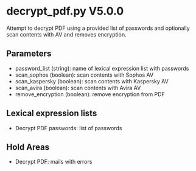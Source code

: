 decrypt_pdf.py V5.0.0
=====================

Attempt to decrypt PDF using a provided list of passwords and optionally scan contents with AV and removes encryption.

## Parameters
* password_list (string): name of lexical expression list with passwords
* scan_sophos (boolean): scan contents with Sophos AV
* scan_kaspersky (boolean): scan contents with Kaspersky AV
* scan_avira (boolean): scan contents with Avira AV
* remove_encryption (boolean): remove encryption from PDF

## Lexical expression lists
* Decrypt PDF passwords: list of passwords

## Hold Areas
* Decrypt PDF: mails with errors
